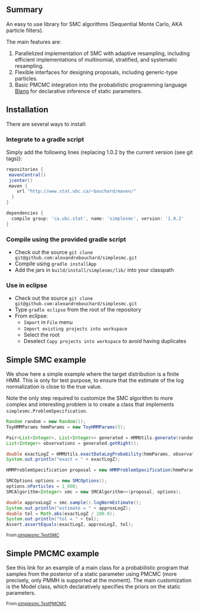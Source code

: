 <!-- File generated by tutorialj -->


Summary
-------

An easy to use library for SMC algorithms (Sequential Monte Carlo, AKA particle filters).

The main features are:

1. Parallelized implementation of SMC with adaptive resampling, including efficient implementations of multinomial, stratified, and systematic resampling.
2. Flexible interfaces for designing proposals, including generic-type particles.
3. Basic PMCMC integration into the probabilistic programming language [Blang](https://github.com/alexandrebouchard/bayonet) for declarative inference of static parameters.


Installation
------------

There are several ways to install:

### Integrate to a gradle script

Simply add the following lines (replacing 1.0.2 by the current version (see git tags)):

```groovy
repositories {
 mavenCentral()
 jcenter()
 maven {
    url "http://www.stat.ubc.ca/~bouchard/maven/"
  }
}

dependencies {
  compile group: 'ca.ubc.stat', name: 'simplesmc', version: '1.0.2'
}
```

### Compile using the provided gradle script

- Check out the source ``git clone git@github.com:alexandrebouchard/simplesmc.git``
- Compile using ``gradle installApp``
- Add the jars in ``build/install/simplesmc/lib/`` into your classpath

### Use in eclipse

- Check out the source ``git clone git@github.com:alexandrebouchard/simplesmc.git``
- Type ``gradle eclipse`` from the root of the repository
- From eclipse:
  - ``Import`` in ``File`` menu
  - ``Import existing projects into workspace``
  - Select the root
  - Deselect ``Copy projects into workspace`` to avoid having duplicates
  



Simple SMC example
------------------
  



We show here a simple example where the target distribution is a finite HMM. This is 
only for test purpose, to ensure that the estimate of the log normalization is close to 
the true value.

Note the only step required to customize the SMC algorithm to more complex and interesting problem 
is to create a class that implements ``simplesmc.ProblemSpecification``.
  

```java
Random random = new Random(1);
ToyHMMParams hmmParams = new ToyHMMParams(5);

Pair<List<Integer>, List<Integer>> generated = HMMUtils.generate(random, hmmParams, 10);
List<Integer> observations = generated.getRight();

double exactLogZ = HMMUtils.exactDataLogProbability(hmmParams, observations);
System.out.println("exact = " + exactLogZ);

HMMProblemSpecification proposal = new HMMProblemSpecification(hmmParams, observations);

SMCOptions options = new SMCOptions();
options.nParticles = 1_000;
SMCAlgorithm<Integer> smc = new SMCAlgorithm<>(proposal, options);

double approxLogZ = smc.sample().logNormEstimate();
System.out.println("estimate = " + approxLogZ);
double tol = Math.abs(exactLogZ / 100.0);
System.out.println("tol = " + tol);
Assert.assertEquals(exactLogZ, approxLogZ, tol);
```
<sub>From:[simplesmc.TestSMC](src/test/java//simplesmc/TestSMC.java)</sub>


Simple PMCMC example
------------------
  



See this link for an example of a main class for a probabilistic program that samples from the posterior of a static
parameter using PMCMC (more precisely, only PMMH is supported at the moment). The main customization is
the Model class, which declaratively specifies the priors on the static parameters.
  

<sub>From:[simplesmc.TestPMCMC](src/test/java//simplesmc/TestPMCMC.java)</sub>

